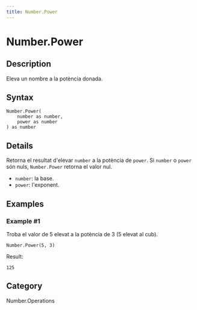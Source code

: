 ```yaml
---
title: Number.Power
---
```


# Number.Power


## Description

Eleva un nombre a la potència donada.


## Syntax

```powerquery
Number.Power(
    number as number,
    power as number
) as number
```


## Details

Retorna el resultat d'elevar <code>number</code> a la potència de <code>power</code>.    Si <code>number</code> o <code>power</code> són nuls, <code>Number.Power</code> retorna el valor nul.      <ul>        <li><code>number</code>: la base.</li>        <li><code>power</code>: l'exponent.</li>      </ul>


## Examples

### Example #1 
Troba el valor de 5 elevat a la potència de 3 (5 elevat al cub).
```powerquery
Number.Power(5, 3)
```

Result: 
```powerquery
125
```




## Category
Number.Operations
